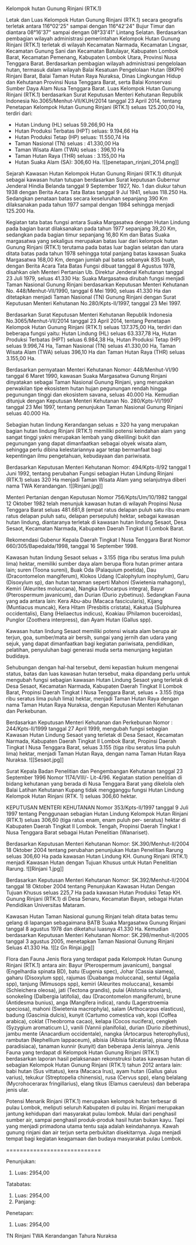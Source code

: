 Kelompok hutan Gunung Rinjani (RTK.1) 

Letak dan Luas
Kelompok Hutan Gunung Rinjani (RTK.1) secara geografis terletak antara 116°02'25" sampai dengan 116°42'24" Bujur Timur dan diantara 08°16'37" sampai dengan 08°33'41" Lintang Selatan.
Berdasarkan pembagian wilayah administrasi pemerintahan Kelompok Hutan Gunung Rinjani (RTK.1) terletak di wilayah Kecamatan Narmada, Kecamatan Lingsar, Kecamatan Gunung Sani dan Kecamatan Batulayar, Kabupaten Lombok Barat, Kecamatan Pemenang, Kabupaten Lombok Utara, Provinsi Nusa Tenggara Barat.
Berdasarkan pembagian wilayah administrasi pengelolaan hutan, termasuk dalam wilayah Balai Kesatuan Pengelolaan Hutan (BKPH) Rinjani Barat, Balai Taman Hutan Raya Nuraksa, Dinas Lingkungan Hidup dan Kehutanan Provinsi Nusa Tenggara Barat, serta Balai Konservasi Sumber Daya Alam Nusa Tenggara Barat.
Luas Kelompok Hutan Gunung Rinjani (RTK.1) berdasarkan Surat Keputusan Menteri Kehutanan Republik Indonesia No.3065/Menhut-VII/KUH/2014 tanggal 23 April 2014, tentang Penetapan Kelompok Hutan Gunung Rinjani (RTK.1) seluas 125.200,00 Ha, terdiri dari: 
- Hutan Lindung (HL) seluas 59.266,90 Ha
- Hutan Produksi Terbatas (HPT) seluas: 9.194,66 Ha
- Hutan Produksi Tetap (HP) seluas: 11.550,74 Ha
- Taman Nasional (TN) seluas : 41.330,00 Ha
- Taman Wisata Alam (TWA) seluas : 396,10 Ha
- Taman Hutan Raya (THR) seluas : 3.155,00 Ha
- Hutan Suaka Alam (SA): 306,60 Ha.
![[penetapan_rinjani_2014.png]]

Sejarah Kawasan Hutan
Kelompok Hutan Gunung Rinjani (RTK.1) ditunjuk sebagai kawasan hutan tutupan berdasarkan Surat keputusan Gubernur Jenderal Hindia Belanda tanggal 9 September 1927, No. 1 dan diukur tahun 1938 dengan Berita Acara Tata Batas tanggal 9 Jul 1941, seluas 118.250 Ha. Sedangkan penataan batas secara keseluruhan sepanjang 390 Km dilaksanakan pada tahun 1977 sampal dengan 1984 sehingga menjadi 125.200 Ha.

Kegiatan tata batas fungsi antara Suaka Margasatwa dengan Hutan Lindung pada bagian barat dilaksanakan pada tahun 1977 sepanjang 39,20 Km, sedangkan pada bagian timur sepanjang 16,80 Km dan Batas Suaka margasatwa yang sekaligus merupakan batas luar dari kelompok hutan Gunung Rinjani (RTK.1) terutama pada batas luar baglan selatan dan utara ditata batas pada tahun 1978 sehingga total panjang batas kawasan Suaka Margasatwa 168,00 Km, dengan jumlah pal batas sebanyak 835 buah, dengan Berita Acara Tata Batas Fungsi dibuat tanggal 8 Agustus 1978, disahkan oleh Menteri Pertanian Ub. Direktur Jenderal Kehutanan tanggal 23 Juli 1979, seluas 41.330 Ha: Suaka Margasatwa dirubah fungsi menjadi Taman Nasional Gunung Rinjani berdasarkan Keputusan Menteri Kehutanan No. 448/Menhut-VII/1990, tanggal 6 Mei 1990, seluas 41.330 Ha dan ditetapkan menjadi Taman Nasional (TN) Gunung Rinjani dengan Surat Keputusan Menteri Kehutanan No.280/Kpts-II/1997, tanggal 23 Mei 1997.

Berdasarkan Surat Keputusan Menteri Kehutanan Republik Indonesia No.3065/Menhut-VII/2014 tanggal 23 April 2014, tentang Penetapan Kelompok Hutan Gunung Rinjani (RTK.1) seluas 137.375,00 Ha, terdiri dan beberapa fungsi yaitu: Hutan Lindung (HL) seluas 63.337,78 Ha, Hutan Produksi Terbatas (HPT) seluas 6.984,38 Ha, Hutan Produksi Tetap (HP) seluas 9.996,74 Ha, Taman Nasional (TN) seluas 41.330,00 Ha, Taman Wisata Alam (TWA) seluas 396,10 Ha dan Taman Hutan Raya (THR) seluas 3.155,00 Ha.

Berdasarkan pernyataan Menteri Kehutanan Nomor: 448/Menhut-VI/90 tanggal 6 Maret 1990, kawasan Suaka Margasatwa Gunung Rinjani dinyatakan sebagai Taman Nasional Gunung Rinjani, yang merupakan perwakilan tipe ekosistem hutan hujan pegunungan rendah hingga pegunungan tinggi dan ekosistem savana, seluas 40.000 Ha. Kemudian ditunjuk dengan Keputusan Menteri Kehutanan No. 280/Kpts-VI/1997 tanggal 23 Mei 1997, tentang penunjukan Taman Nasional Gunung Rinjani seluas 40.000 Ha.

Sebagian hutan lindung Kerandangan seluas ± 320 ha yang merupakan bagian hutan lindung Rinjani (RTK.1) memiliki potensi keindahan alam yang sangat tinggi yakni merupakan lembah yang dikelilingi bukit dan pegunungan yang dapat dimanfaatkan sebagai obyek wisata alam, sehingga perlu dibina kelestariannya agar tetap bermanfaat bagi kepentingan ilmu pengetahuan, kebudayaan dan pariwisata.

Berdasarkan Keputusan Menteri Kehutanan Nomor: 494/Kpts-II/92 tanggal 1 Juni 1992, tentang perubahan Fungsi sebagian Hutan Lindung Rinjani (RTK.1) seluas 320 Ha menjadi Taman Wisata Alam yang selanjutnya diberi nama TWA Kerandangan.
![[Rinjani.jpg]]

Menteri Pertanian dengan Keputusan Nomor 756/Kpts/Um/10/1982 tanggal 12 Oktober 1982 telah menunjuk kawasan hutan di wilayah Propinsi Nusa Tenggara Barat seluas 481.681,8 (empat ratus delapan puluh satu ribu enam ratus delapan puluh satu, delapan persepuluh) hektar, sebagai kawasan hutan lindung, diantaranya terletak di kawasan hutan lindung Sesaot, Desa Sesaot, Kecamatan Narmada, Kabupaten Daerah Tingkat II Lombok Barat.

Rekomendasi Gubenur Kepala Daerah Tingkat I Nusa Tenggara Barat Nomor 660/305/Bapedalda/1998, tanggal 16 September 1998.

Kawasan hutan lindung Sesaot seluas + 3.155 (tiga ribu seratus lima puluh lima) hektar, memiliki sumber daya alam berupa flora hutan primer antara lain; suren (Toona sureni), Buak Oda (Palaquium poetida), Dau (Dracontomelon mangiferum), Klokos Udang (Calophylum inophylum), Garu (Disoxylum sp), dan hutan tanaman seperti Mahoni (Swietenia mahagony), Kemiri (Aleurites moluccana), Nangka (Artocarpus integra), Bayur (Pterospermum javanicum), dan Durian (Durio zybetinus). Sedangkan Fauna yang ada antara lain: Kera Abu-abu (Macaca fascicularis), Kijang (Muntiacus muncak), Kera Hitam (Presbitis cristata), Kakatua (Sulphurea occidentalis), Elang (Heliaectus indicus), Koakiau (Philamon buceroidas), Punglor (Zoothera interpress), dan Ayam Hutan (Gallus spp).

Kawasan hutan lindung Sesaot memiliki potensi wisata alam berupa air terjun, goa, sumber/mata air bersih, sungai yang jernih dan udara yang sejuk, yang dapat dimanfaatkan bagi kegiatan pariwisata, pendidikan, pelatihan, penyuluhan bagi generasi muda serta menunjang kegiatan budidaya.

Sehubungan dengan hal-hal tersebut, demi kepastian hukum mengenai status, batas dan luas kawasan hutan tersebut, maka dipandang perlu untuk mengubah fungsi sebagian kawasan Hutan Lindung Sesaot yang terletak di Desa Sesaot, Kecamatan Narmada, Kabupaten Daerah Tingkat II Lombok Barat, Propinsi Daerah Tingkat I Nusa Tenggara Barat, seluas + 3.155 (tiga ribu seratus lima puluh lima) hektar, menjadi Taman Hutan Raya dengan nama Taman Hutan Raya Nuraksa, dengan Keputusan Menteri Kehutanan dan Perkebunan.

Berdasarkan Keputusan Menteri Kehutanan dan Perkebunan Nomor : 244/Kpts-II/1999 tanggal 27 April 1999, mengubah fungsi sebagian Kawasan Hutan Lindung Sesaot yang terletak di Desa Sesaot, Kecamatan Narmada, Kabupaten Daerah Tingkat II Lombok Barat, Propinsi Daerah Tingkat I Nusa Tenggara Barat, seluas 3.155 (tiga ribu seratus lima puluh lima) hektar, menjadi Taman Hutan Raya, dengan nama Taman Hutan Raya Nuraksa.
![[Sesaot.jpg]]

Surat Kepala Badan Penelitian dan Pengembangan Kehutanan tanggal 23 September 1996 Nomor 1174/VIII/- Lit-4/96. Kegiatan station penelitian di bidang kehutanan yang berada di Nusa Tenggara Barat yang dikelola oleh Balai Latihan Kehutanan Kupang tidak mengganggu fungsi Hutan Lindung Kelompok Hutan Rinjani (RTK. 1) seluas 306,60 hektar.

KEPUTUSAN MENTERI KEHUTANAN Nomor 353/Kpts-II/1997 tanggal 9 Juli 1997 tentang Penggunaan sebagian Hutan Lindung Kelompok Hutan Rinjani (RTK.1) seluas 306,60 (tiga ratus enam, enam puluh per- seratus) hektar di Kabupaten Daerah Tingkat II Lombok. Tengah, Propinsi Daerah Tingkat I Nusa Tenggara Barat sebagai Hutan Penelitian (Wanariset).

Berdasarkan Keputusan Menteri Kehutanan Nomor: SK.390/Menhut-II/2004 18 Oktober 2004 tentang perubahan penunjukan Hutan Penelitian Rarung seluas 306,60 Ha pada kawasan Hutan Lindung KH. Gunung Rinjani (RTK.1) menjadi Kawasan Hutan dengan Tujuan Khusus untuk Hutan Penelitian Rarung.
![[Rinjani 1.jpg]]

Berdasarkan Keputusan Menteri Kehutanan Nomor: SK.392/Menhut-II/2004 tanggal 18 Oktober 2004 tentang Penunjukan Kawasan Hutan Dengan Tujuan Khusus seluas 225,7 Ha pada kawasan Hutan Produksi Tetap KH. Gunung Rinjani (RTK.1) di Desa Senaru, Kecamatan Bayan, sebagai Hutan Pendidikan Universitas Mataram.

Kawasan Hutan Taman Nasional gunung Rinjani telah ditata batas temu gelang di lapangan sebagaimana BATB Suaka Margasatwa Gunung Rinjani tanggal 8 agustus 1978 dan diketahui luasnya 41.330 Ha. Kemudian berdasarkan Keputusan Menteri Kehutanan Nomor: SK.298/menhut-II/2005 tanggal 3 agustus 2005, menetapkan Taman Nasional Gunung Rinjani Seluas 41.330 Ha.
![[z Gn Rinjai.jpg]]

Flora dan Fauna
Jenis flora yang terdapat pada Kelompok Hutan Gunung Rinjani (RTK.1) antara ain: Bayur (Pterospermum javanicum), bangsal (Engelhardia spinata BD), batu (Eugenia spec), Johar (Cassia siamea), gaharu (Disoxylum spp), rajumas (Duabanga moluccana), sentul (Agalia spp), tanjung (Mimusops spp), kemiri (Aleurites moluccana), kesambi (Schleichera oleosa), jati (Tectona grandis), pulai (Alstonia scholars), sonokeling (Dalbergia latifolia), dau (Dracontomelon mangiferum), brune (Antidesma bunius), anga (Mangifera indica), randu (Lagerstroemia speciosa), mahoni (Swietenia macrophyla), salam (Arthocarpus elasticus), badung (Gascinia dulcis), kunyit (Cartumo comestica vah, kopi (Coffea arabica), coklat (Theobroma cacao), kelapa (Cocos nucifera), cengkeh (Syzygium aromaticum L), vanili (Vannii planifolia), durian (Durio zibethinus), jambu mente (Anacardium occidentale), nangka (Artocarpus heterophyllus), rambutan (Nephellium lappaceum), albisia (Albisia falcataria), pisang (Musa paradisiaca), tanaman kunnir (kunyit) dan beberapa Jenis lainnya.
Jenis Fauna yang terdapat di Kelompok Hutan Gunung Rinjani (RTK.1) berdasarkan laporan hasil pelaksanaan rekonstruksi batas kawasan hutan di sebagian Kelompok Hutan Gunung Rinjani (RTK.1) tahun 2012 antara lain: babi hutan (Sus vittatus), kera (Macaca Irus), ayam hutan (Gallus galus varius), tekukur (Streptopelia chinensis), rusa (Cervus spp), elang belalang (Mycrohocerarax fringillarius), elang tikus (Elamus caeruleus) dan beberapa jenis ular.

Potensi Menarik
Rinjani (RTK.1) merupakan kelompok hutan terbesar di pulau Lombok, meliputi seluruh Kabupaten di pulau ini. Rinjani merupakan jantung kehidupan dari masyarakat pulau lombok. Mulai dari penghasil sumber air, sampai penghasil produk-produk hasil hutan bukan kayu. Tapi yang menjadi primadona utama tentu saja adalah keindahannya. Kawah gunung rinjani dan air terjun serta perbukitan disekitarnya. Juga menjadi tempat bagi kegiatan keagamaan dan budaya masyarakat pulau Lombok.


============================

Penunjukan:
1. Luas: 2954,00

Tatabatas:
1. Luas: 2954,00
2. Panjang:

Penetapan:
1. Luas: 2954,00

TN Rinjani
TWA Kerandangan
Tahura Nuraksa